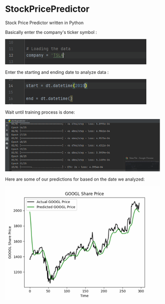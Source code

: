 # StockPricePredictor

Stock Price Predictor written in Python

Basically enter the company's ticker symbol : 

<img src='ticker_input.gif'/>

Enter the starting and ending date to analyze data :

<img src='date_input.gif '/>

Wait until training process is done:

<img src='training.gif'/>

Here are some of our predictions for based on the date we analyzed:

<img src='predictions.gif'/>
